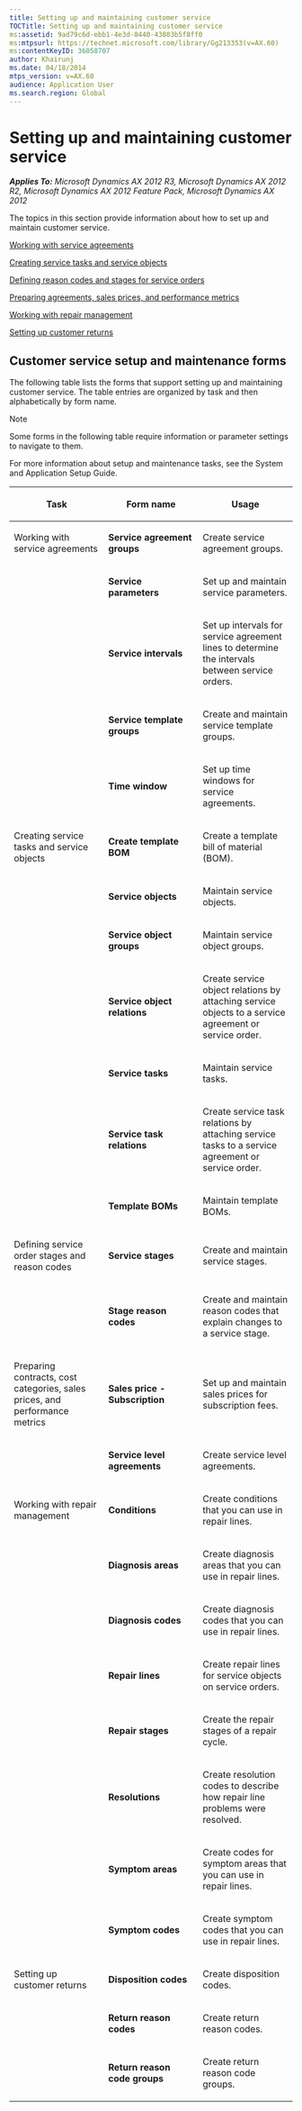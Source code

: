 ```yaml
---
title: Setting up and maintaining customer service
TOCTitle: Setting up and maintaining customer service
ms:assetid: 9ad79c6d-ebb1-4e3d-8440-43803b5f8ff0
ms:mtpsurl: https://technet.microsoft.com/library/Gg213353(v=AX.60)
ms:contentKeyID: 36058707
author: Khairunj
ms.date: 04/18/2014
mtps_version: v=AX.60
audience: Application User
ms.search.region: Global
---
```


# Setting up and maintaining customer service 


_**Applies To:** Microsoft Dynamics AX 2012 R3, Microsoft Dynamics AX 2012 R2, Microsoft Dynamics AX 2012 Feature Pack, Microsoft Dynamics AX 2012_

The topics in this section provide information about how to set up and maintain customer service.

[Working with service agreements](working-with-service-agreements.md)

[Creating service tasks and service objects](creating-service-tasks-and-service-objects.md)

[Defining reason codes and stages for service orders](defining-reason-codes-and-stages-for-service-orders.md)

[Preparing agreements, sales prices, and performance metrics](preparing-agreements-sales-prices-and-performance-metrics.md)

[Working with repair management](working-with-repair-management.md)

[Setting up customer returns](setting-up-customer-returns.md)

## Customer service setup and maintenance forms

The following table lists the forms that support setting up and maintaining customer service. The table entries are organized by task and then alphabetically by form name.


> [!NOTE]
> <P>Some forms in the following table require information or parameter settings to navigate to them.</P>



For more information about setup and maintenance tasks, see the System and Application Setup Guide.

<table>
<colgroup>
<col style="width: 33%" />
<col style="width: 33%" />
<col style="width: 33%" />
</colgroup>
<thead>
<tr class="header">
<th><p>Task</p></th>
<th><p>Form name</p></th>
<th><p>Usage</p></th>
</tr>
</thead>
<tbody>
<tr class="odd">
<td><p>Working with service agreements</p></td>
<td><p><strong>Service agreement groups</strong></p></td>
<td><p>Create service agreement groups.</p></td>
</tr>
<tr class="even">
<td><p></p></td>
<td><p><strong>Service parameters</strong></p></td>
<td><p>Set up and maintain service parameters.</p></td>
</tr>
<tr class="odd">
<td><p></p></td>
<td><p><strong>Service intervals</strong></p></td>
<td><p>Set up intervals for service agreement lines to determine the intervals between service orders.</p></td>
</tr>
<tr class="even">
<td><p></p></td>
<td><p><strong>Service template groups</strong></p></td>
<td><p>Create and maintain service template groups.</p></td>
</tr>
<tr class="odd">
<td><p></p></td>
<td><p><strong>Time window</strong></p></td>
<td><p>Set up time windows for service agreements.</p></td>
</tr>
<tr class="even">
<td><p>Creating service tasks and service objects</p></td>
<td><p><strong>Create template BOM</strong></p></td>
<td><p>Create a template bill of material (BOM).</p></td>
</tr>
<tr class="odd">
<td><p></p></td>
<td><p><strong>Service objects</strong></p></td>
<td><p>Maintain service objects.</p></td>
</tr>
<tr class="even">
<td><p></p></td>
<td><p><strong>Service object groups</strong></p></td>
<td><p>Maintain service object groups.</p></td>
</tr>
<tr class="odd">
<td><p></p></td>
<td><p><strong>Service object relations</strong></p></td>
<td><p>Create service object relations by attaching service objects to a service agreement or service order.</p></td>
</tr>
<tr class="even">
<td><p></p></td>
<td><p><strong>Service tasks</strong></p></td>
<td><p>Maintain service tasks.</p></td>
</tr>
<tr class="odd">
<td><p></p></td>
<td><p><strong>Service task relations</strong></p></td>
<td><p>Create service task relations by attaching service tasks to a service agreement or service order.</p></td>
</tr>
<tr class="even">
<td><p></p></td>
<td><p><strong>Template BOMs</strong></p></td>
<td><p>Maintain template BOMs.</p></td>
</tr>
<tr class="odd">
<td><p>Defining service order stages and reason codes</p></td>
<td><p><strong>Service stages</strong></p></td>
<td><p>Create and maintain service stages.</p></td>
</tr>
<tr class="even">
<td><p></p></td>
<td><p><strong>Stage reason codes</strong></p></td>
<td><p>Create and maintain reason codes that explain changes to a service stage.</p></td>
</tr>
<tr class="odd">
<td><p>Preparing contracts, cost categories, sales prices, and performance metrics</p></td>
<td><p><strong>Sales price - Subscription</strong></p></td>
<td><p>Set up and maintain sales prices for subscription fees.</p></td>
</tr>
<tr class="even">
<td><p></p></td>
<td><p><strong>Service level agreements</strong></p></td>
<td><p>Create service level agreements.</p></td>
</tr>
<tr class="odd">
<td><p>Working with repair management</p></td>
<td><p><strong>Conditions</strong></p></td>
<td><p>Create conditions that you can use in repair lines.</p></td>
</tr>
<tr class="even">
<td><p></p></td>
<td><p><strong>Diagnosis areas</strong></p></td>
<td><p>Create diagnosis areas that you can use in repair lines.</p></td>
</tr>
<tr class="odd">
<td><p></p></td>
<td><p><strong>Diagnosis codes</strong></p></td>
<td><p>Create diagnosis codes that you can use in repair lines.</p></td>
</tr>
<tr class="even">
<td><p></p></td>
<td><p><strong>Repair lines</strong></p></td>
<td><p>Create repair lines for service objects on service orders.</p></td>
</tr>
<tr class="odd">
<td><p></p></td>
<td><p><strong>Repair stages</strong></p></td>
<td><p>Create the repair stages of a repair cycle.</p></td>
</tr>
<tr class="even">
<td><p></p></td>
<td><p><strong>Resolutions</strong></p></td>
<td><p>Create resolution codes to describe how repair line problems were resolved.</p></td>
</tr>
<tr class="odd">
<td><p></p></td>
<td><p><strong>Symptom areas</strong></p></td>
<td><p>Create codes for symptom areas that you can use in repair lines.</p></td>
</tr>
<tr class="even">
<td><p></p></td>
<td><p><strong>Symptom codes</strong></p></td>
<td><p>Create symptom codes that you can use in repair lines.</p></td>
</tr>
<tr class="odd">
<td><p>Setting up customer returns</p></td>
<td><p><strong>Disposition codes</strong></p></td>
<td><p>Create disposition codes.</p></td>
</tr>
<tr class="even">
<td><p></p></td>
<td><p><strong>Return reason codes</strong></p></td>
<td><p>Create return reason codes.</p></td>
</tr>
<tr class="odd">
<td><p></p></td>
<td><p><strong>Return reason code groups</strong></p></td>
<td><p>Create return reason code groups.</p></td>
</tr>
</tbody>
</table>

  



